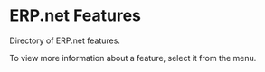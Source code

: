 # ERP.net Features

Directory of ERP.net features.

To view more information about a feature, select it from the menu.
